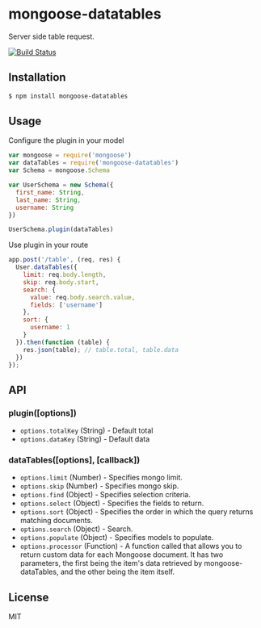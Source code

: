 # mongoose-datatables

Server side table request.

[![Build Status](https://travis-ci.org/archr/mongoose-datatables.svg)](https://travis-ci.org/archr/mongoose-datatables)

## Installation
```sh
$ npm install mongoose-datatables
```

## Usage
Configure the plugin in your model

```javascript
var mongoose = require('mongoose')
var dataTables = require('mongoose-datatables')
var Schema = mongoose.Schema

var UserSchema = new Schema({
  first_name: String,
  last_name: String,
  username: String
})

UserSchema.plugin(dataTables)
```
Use plugin in your route

```javascript
app.post('/table', (req, res) {
  User.dataTables({
    limit: req.body.length,
    skip: req.body.start,
    search: {
      value: req.body.search.value,
      fields: ['username']
    },
    sort: {
      username: 1
    }
  }).then(function (table) {
    res.json(table); // table.total, table.data
  })
});
```

## API

### plugin([options])
* `options.totalKey` (String) - Default total
* `options.dataKey` (String) - Default data

### dataTables([options], [callback])
* `options.limit` (Number) - Specifies mongo limit.
* `options.skip` (Number) - Specifies mongo skip.
* `options.find` (Object) - Specifies selection criteria.
* `options.select` (Object) - Specifies the fields to return.
* `options.sort` (Object) - Specifies the order in which the query returns matching documents.
* `options.search` (Object) - Search.
* `options.populate` (Object) - Specifies models to populate.
* `options.processor` (Function) - A function called that allows you to return custom data for each Mongoose document. It has two parameters, the first being the item's data retrieved by mongoose-dataTables, and the other being the item itself.

## License
MIT 
